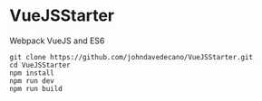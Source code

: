 # VueJSStarter
Webpack VueJS and ES6

```
git clone https://github.com/johndavedecano/VueJSStarter.git
cd VueJSStarter
npm install
npm run dev
npm run build
```

